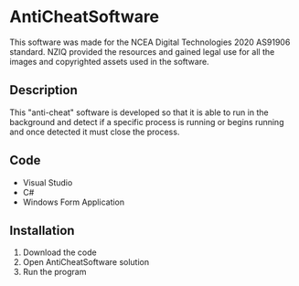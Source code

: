 # AntiCheatSoftware
This software was made for the NCEA Digital Technologies 2020 AS91906 standard. NZIQ provided the resources and gained legal use for all the images and copyrighted assets used in the software.

## Description
This "anti-cheat" software is developed so that it is able to run in the background and detect if a specific process is running or begins running and once detected it must close the process.

## Code
* Visual Studio
* C#
* Windows Form Application

## Installation
1. Download the code
2. Open AntiCheatSoftware solution
3. Run the program 

